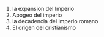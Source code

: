 01. la expansion del Imperio
02. Apogeo del imperio
03. la decadencia del imperio romano
04. El origen del cristianismo